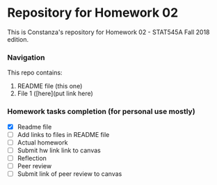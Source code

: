 # Repository for Homework 02

This is Constanza's repository for Homework 02 - STAT545A Fall 2018 edition.

### Navigation

This repo contains:
1. README file (this one)
2. File 1 ([here](put link here)

### Homework tasks completion (for personal use mostly)

- [x] Readme file
- [ ] Add links to files in README file
- [ ] Actual homework
- [ ] Submit hw link link to canvas
- [ ] Reflection
- [ ] Peer review
- [ ] Submit link of peer review to canvas
